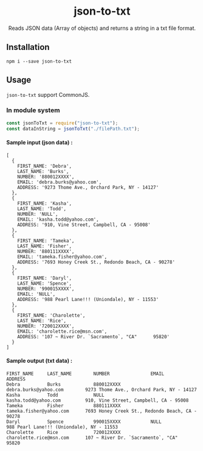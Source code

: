 <h1 align="center">json-to-txt</h1>

<div align="center">

Reads JSON data (Array of objects) and returns a string in a txt file format.

</div>

## Installation

```
npm i --save json-to-txt
```

## Usage

`json-to-txt` support CommonJS.

### In module system

```javascript
const jsonToTxt = require("json-to-txt");
const dataInString = jsonToTxt("./filePath.txt");
```

#### Sample input (json data) :

```
[
  {
    FIRST_NAME: 'Debra',
    LAST_NAME: 'Burks',
    NUMBER: '880012XXXX',
    EMAIL: 'debra.burks@yahoo.com',
    ADDRESS: '9273 Thome Ave., Orchard Park, NY - 14127'
  },
  {
    FIRST_NAME: 'Kasha',
    LAST_NAME: 'Todd',
    NUMBER: 'NULL',
    EMAIL: 'kasha.todd@yahoo.com',
    ADDRESS: '910, Vine Street, Campbell, CA - 95008'
  },
  {
    FIRST_NAME: 'Tameka',
    LAST_NAME: 'Fisher',
    NUMBER: '880111XXXX',
    EMAIL: 'tameka.fisher@yahoo.com',
    ADDRESS: '7693 Honey Creek St., Redondo Beach, CA - 90278'
  },
  {
    FIRST_NAME: 'Daryl',
    LAST_NAME: 'Spence',
    NUMBER: '990015XXXX',
    EMAIL: 'NULL',
    ADDRESS: '988 Pearl Lane!!! (Uniondale), NY - 11553'
  },
  {
    FIRST_NAME: 'Charolette',
    LAST_NAME: 'Rice',
    NUMBER: '720012XXXX',
    EMAIL: 'charolette.rice@msn.com',
    ADDRESS: '107 ~ River Dr. `Sacramento`, "CA"      95820'
  }
]
```

#### Sample output (txt data) :

```
FIRST_NAME     LAST_NAME        NUMBER               EMAIL                        ADDRESS
Debra          Burks            880012XXXX           debra.burks@yahoo.com        9273 Thome Ave., Orchard Park, NY - 14127
Kasha          Todd             NULL                 kasha.todd@yahoo.com         910, Vine Street, Campbell, CA - 95008
Tameka         Fisher           880111XXXX           tameka.fisher@yahoo.com      7693 Honey Creek St., Redondo Beach, CA - 90278
Daryl          Spence           990015XXXX           NULL                         988 Pearl Lane!!! (Uniondale), NY - 11553
Charolette     Rice             720012XXXX           charolette.rice@msn.com      107 ~ River Dr. `Sacramento`, "CA"      95820
```
